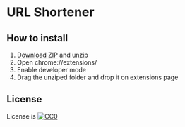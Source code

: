 # URL Shortener
## How to install
1. [Download ZIP](https://github.com/iwamizawa-software/url-shortener/archive/master.zip) and unzip
2. Open chrome://extensions/
3. Enable developer mode
4. Drag the unziped folder and drop it on extensions page
## License
License is [![CC0](https://licensebuttons.net/p/zero/1.0/88x31.png) ](http://creativecommons.org/publicdomain/zero/1.0/)
